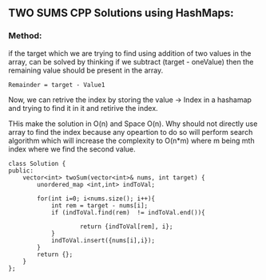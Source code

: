 ## TWO SUMS CPP Solutions using HashMaps:

### Method:
if the target which we are trying to find using addition of two values in the array, can be solved by thinking if we subtract (target - oneValue) then the remaining value should be present in the array.

```
Remainder = target - Value1
```

Now, we can retrive the index by storing the value -> Index in a hashamap and trying to find it in it and retirive the index.


THis make the solution in O(n) and Space O(n).  Why should not directly use array to find the index because any opeartion to do so will perform search algorithm which will increase the complexity to O(n*m) where m being mth index where we find the second value.

```
class Solution {
public:
    vector<int> twoSum(vector<int>& nums, int target) {
        unordered_map <int,int> indToVal;

        for(int i=0; i<nums.size(); i++){
            int rem = target - nums[i];
            if (indToVal.find(rem)  != indToVal.end()){

                    return {indToVal[rem], i};
            }
            indToVal.insert({nums[i],i});
        }
        return {};
    }
};

```

